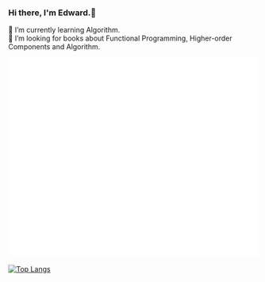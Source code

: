 ### Hi there, I'm Edward.👋

🌱 I’m currently learning Algorithm.<br>
🤔 I’m looking for books about Functional Programming, Higher-order Components and Algorithm.

<div style="display: flex; justify-content: center; align-items: center;">
    <a href="https://github.com/alazypig">
		<img src="logo.svg" width="800" height="400">
	</a>
</div>

[![Top Langs](https://github-readme-stats.vercel.app/api/top-langs/?username=alazypig&layout=compact)](https://github.com/alazypig/)

<!--
**alazypig/alazypig** is a ✨ _special_ ✨ repository because its `README.md` (this file) appears on your GitHub profile.

Here are some ideas to get you started:

- 🔭 I’m currently working on ...
- 🌱 I’m currently learning ...
- 👯 I’m looking to collaborate on ...
- 🤔 I’m looking for help with ...
- 💬 Ask me about ...
- 📫 How to reach me: ...
- 😄 Pronouns: ...
- ⚡ Fun fact: ...
-->
